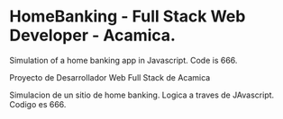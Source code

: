 # HomeBanking - Full Stack Web Developer - Acamica.

Simulation of a home banking app in Javascript. Code is 666.

Proyecto de Desarrollador Web Full Stack de Acamica

Simulacion de un sitio de home banking. Logica a traves de JAvascript. Codigo es 666.
